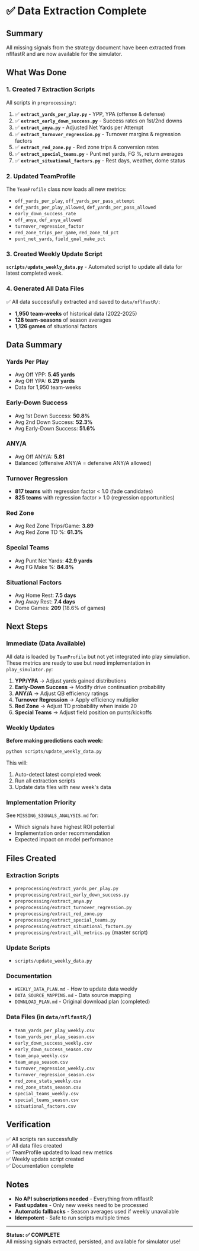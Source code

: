 # ✅ Data Extraction Complete

## Summary

All missing signals from the strategy document have been extracted from nflfastR and are now available for the simulator.

## What Was Done

### 1. Created 7 Extraction Scripts

All scripts in `preprocessing/`:

1. ✅ **`extract_yards_per_play.py`** - YPP, YPA (offense & defense)
2. ✅ **`extract_early_down_success.py`** - Success rates on 1st/2nd downs
3. ✅ **`extract_anya.py`** - Adjusted Net Yards per Attempt
4. ✅ **`extract_turnover_regression.py`** - Turnover margins & regression factors
5. ✅ **`extract_red_zone.py`** - Red zone trips & conversion rates
6. ✅ **`extract_special_teams.py`** - Punt net yards, FG %, return averages
7. ✅ **`extract_situational_factors.py`** - Rest days, weather, dome status

### 2. Updated TeamProfile

The `TeamProfile` class now loads all new metrics:
- `off_yards_per_play`, `off_yards_per_pass_attempt`
- `def_yards_per_play_allowed`, `def_yards_per_pass_allowed`
- `early_down_success_rate`
- `off_anya`, `def_anya_allowed`
- `turnover_regression_factor`
- `red_zone_trips_per_game`, `red_zone_td_pct`
- `punt_net_yards`, `field_goal_make_pct`

### 3. Created Weekly Update Script

**`scripts/update_weekly_data.py`** - Automated script to update all data for latest completed week.

### 4. Generated All Data Files

✅ All data successfully extracted and saved to `data/nflfastR/`:
- **1,950 team-weeks** of historical data (2022-2025)
- **128 team-seasons** of season averages
- **1,126 games** of situational factors

## Data Summary

### Yards Per Play
- Avg Off YPP: **5.45 yards**
- Avg Off YPA: **6.29 yards**
- Data for 1,950 team-weeks

### Early-Down Success
- Avg 1st Down Success: **50.8%**
- Avg 2nd Down Success: **52.3%**
- Avg Early-Down Success: **51.6%**

### ANY/A
- Avg Off ANY/A: **5.81**
- Balanced (offensive ANY/A = defensive ANY/A allowed)

### Turnover Regression
- **817 teams** with regression factor < 1.0 (fade candidates)
- **825 teams** with regression factor > 1.0 (regression opportunities)

### Red Zone
- Avg Red Zone Trips/Game: **3.89**
- Avg Red Zone TD %: **61.3%**

### Special Teams
- Avg Punt Net Yards: **42.9 yards**
- Avg FG Make %: **84.8%**

### Situational Factors
- Avg Home Rest: **7.5 days**
- Avg Away Rest: **7.4 days**
- Dome Games: **209** (18.6% of games)

## Next Steps

### Immediate (Data Available)
All data is loaded by `TeamProfile` but not yet integrated into play simulation. These metrics are ready to use but need implementation in `play_simulator.py`:

1. **YPP/YPA** → Adjust yards gained distributions
2. **Early-Down Success** → Modify drive continuation probability
3. **ANY/A** → Adjust QB efficiency ratings
4. **Turnover Regression** → Apply efficiency multiplier
5. **Red Zone** → Adjust TD probability when inside 20
6. **Special Teams** → Adjust field position on punts/kickoffs

### Weekly Updates

**Before making predictions each week:**
```bash
python scripts/update_weekly_data.py
```

This will:
1. Auto-detect latest completed week
2. Run all extraction scripts
3. Update data files with new week's data

### Implementation Priority

See `MISSING_SIGNALS_ANALYSIS.md` for:
- Which signals have highest ROI potential
- Implementation order recommendation
- Expected impact on model performance

## Files Created

### Extraction Scripts
- `preprocessing/extract_yards_per_play.py`
- `preprocessing/extract_early_down_success.py`
- `preprocessing/extract_anya.py`
- `preprocessing/extract_turnover_regression.py`
- `preprocessing/extract_red_zone.py`
- `preprocessing/extract_special_teams.py`
- `preprocessing/extract_situational_factors.py`
- `preprocessing/extract_all_metrics.py` (master script)

### Update Scripts
- `scripts/update_weekly_data.py`

### Documentation
- `WEEKLY_DATA_PLAN.md` - How to update data weekly
- `DATA_SOURCE_MAPPING.md` - Data source mapping
- `DOWNLOAD_PLAN.md` - Original download plan (completed)

### Data Files (in `data/nflfastR/`)
- `team_yards_per_play_weekly.csv`
- `team_yards_per_play_season.csv`
- `early_down_success_weekly.csv`
- `early_down_success_season.csv`
- `team_anya_weekly.csv`
- `team_anya_season.csv`
- `turnover_regression_weekly.csv`
- `turnover_regression_season.csv`
- `red_zone_stats_weekly.csv`
- `red_zone_stats_season.csv`
- `special_teams_weekly.csv`
- `special_teams_season.csv`
- `situational_factors.csv`

## Verification

✅ All scripts ran successfully  
✅ All data files created  
✅ TeamProfile updated to load new metrics  
✅ Weekly update script created  
✅ Documentation complete  

## Notes

- **No API subscriptions needed** - Everything from nflfastR
- **Fast updates** - Only new weeks need to be processed
- **Automatic fallbacks** - Season averages used if weekly unavailable
- **Idempotent** - Safe to run scripts multiple times

---

**Status: ✅ COMPLETE**  
All missing signals extracted, persisted, and available for simulator use!

